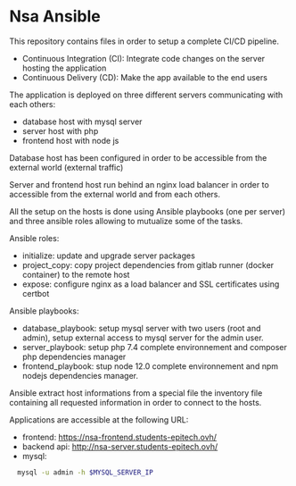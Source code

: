 # Nsa Ansible

This repository contains files in order to setup a complete CI/CD pipeline.

- Continuous Integration (CI): Integrate code changes on the server hosting the application 
- Continuous Delivery (CD): Make the app available to the end users

The application is deployed on three different servers communicating with each others:
- database host with mysql server
- server host with php 
- frontend host with node js

Database host has been configured in order to be accessible from the external world (external traffic)

Server and frontend host run behind an nginx load balancer in order to accessible from the external world and from each others.

All the setup on the hosts is done using Ansible playbooks (one per server) and three ansible roles allowing to mutualize some of the tasks.

Ansible roles:

- initialize: update and upgrade server packages
- project_copy: copy project dependencies from gitlab runner (docker container) to the remote host
- expose: configure nginx as a load balancer and SSL certificates using certbot

Ansible playbooks: 

- database_playbook: setup mysql server with two users (root and admin), setup external access to mysql server for the admin user.
- server_playbook: setup php 7.4 complete environnement and composer php dependencies manager
- frontend_playbook: stup node 12.0 complete environnement and npm nodejs dependencies manager.

Ansible extract host informations from a special file the inventory file containing all requested information in order to connect to the hosts.

Applications are accessible at the following URL: 
- frontend: https://nsa-frontend.students-epitech.ovh/
- backend api: http://nsa-server.students-epitech.ovh/
- mysql: 
```bash  
  mysql -u admin -h $MYSQL_SERVER_IP
```